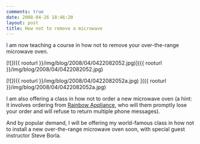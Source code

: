 ```yaml
---
comments: true
date: 2008-04-26 18:46:20
layout: post
title: How not to remove a microwave
---
```


I am now teaching a course in how not to remove your over-the-range microwave oven.

[![]({{ rooturl }}/img/blog/2008/04/0422082052.jpg)]({{ rooturl }}/img/blog/2008/04/0422082052.jpg)

[![]({{ rooturl }}/img/blog/2008/04/0422082052a.jpg)
]({{ rooturl }}/img/blog/2008/04/0422082052a.jpg)

I am also offering a class in how not to order a new microwave oven (a hint: it involves ordering from [Rainbow Appliance](http://www.rainbowappliance.com/), who will them promptly lose your order and will refuse to return multiple phone messages).

And by popular demand, I will be offering my world-famous class in how not to install a new over-the-range microwave oven soon, with special guest instructor Steve Borla.
